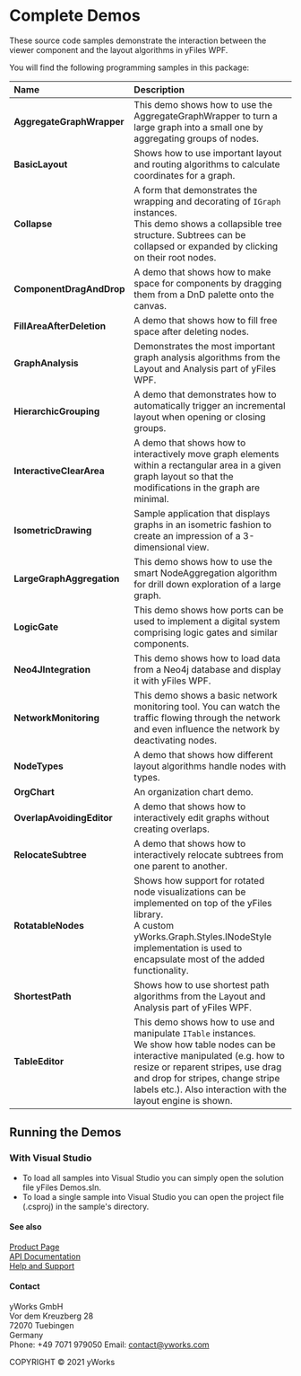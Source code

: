 
# Complete Demos
These source code samples demonstrate the interaction between the viewer component and the layout algorithms in yFiles WPF. 

You will find the following programming samples in this package: 


| Name | Description 
|:---|:---
|**AggregateGraphWrapper** | This demo shows how to use the AggregateGraphWrapper to turn a large graph into a small one by aggregating groups of nodes. 
|**BasicLayout** | Shows how to use important layout and routing algorithms to calculate coordinates for a graph. 
|**Collapse** | A form that demonstrates the wrapping and decorating of `IGraph` instances. <br /> This demo shows a collapsible tree structure. Subtrees can be collapsed or expanded by clicking on their root nodes. 
|**ComponentDragAndDrop** | A demo that shows how to make space for components by dragging them from a DnD palette onto the canvas. 
|**FillAreaAfterDeletion** | A demo that shows how to fill free space after deleting nodes. 
|**GraphAnalysis** | Demonstrates the most important graph analysis algorithms from the Layout and Analysis part of yFiles WPF. 
|**HierarchicGrouping** | A demo that demonstrates how to automatically trigger an incremental layout when opening or closing groups. 
|**InteractiveClearArea** | A demo that shows how to interactively move graph elements within a rectangular area in a given graph layout so that the modifications in the graph are minimal. 
|**IsometricDrawing** | Sample application that displays graphs in an isometric fashion to create an impression of a 3-dimensional view. 
|**LargeGraphAggregation** | This demo shows how to use the smart NodeAggregation algorithm for drill down exploration of a large graph. 
|**LogicGate** | This demo shows how ports can be used to implement a digital system comprising logic gates and similar components. 
|**Neo4JIntegration** | This demo shows how to load data from a Neo4j database and display it with yFiles WPF. 
|**NetworkMonitoring** | This demo shows a basic network monitoring tool. You can watch the traffic flowing through the network and even influence the network by deactivating nodes. 
|**NodeTypes** | A demo that shows how different layout algorithms handle nodes with types. 
|**OrgChart** | An organization chart demo. 
|**OverlapAvoidingEditor** | A demo that shows how to interactively edit graphs without creating overlaps. 
|**RelocateSubtree** | A demo that shows how to interactively relocate subtrees from one parent to another. 
|**RotatableNodes** | Shows how support for rotated node visualizations can be implemented on top of the yFiles library. <br /> A custom yWorks.Graph.Styles.INodeStyle implementation is used to encapsulate most of the added functionality. 
|**ShortestPath** | Shows how to use shortest path algorithms from the Layout and Analysis part of yFiles WPF. 
|**TableEditor** | This demo shows how to use and manipulate `ITable` instances. <br /> We show how table nodes can be interactive manipulated (e.g. how to resize or reparent stripes, use drag and drop for stripes, change stripe labels etc.). Also interaction with the layout engine is shown. 

## Running the Demos

### With Visual Studio

* To load all samples into Visual Studio you can simply open the solution file yFiles Demos.sln. 
* To load a single sample into Visual Studio you can open the project file (.csproj) in the sample's directory. 




#### See also
[Product Page](https://www.yworks.com/products/yfileswpf)  
[API Documentation](https://docs.yworks.com/yfileswpf)    
[Help and Support](https://www.yworks.com/products/yfiles/support)


#### Contact
yWorks GmbH  
Vor dem Kreuzberg 28  
72070 Tuebingen  
Germany  
Phone: +49 7071 979050
Email: contact@yworks.com

COPYRIGHT &#x00A9; 2021 yWorks   


